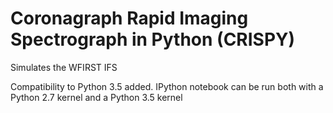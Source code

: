 # Coronagraph Rapid Imaging Spectrograph in Python (CRISPY)
Simulates the WFIRST IFS


Compatibility to Python 3.5 added. IPython notebook can be run both with a Python 2.7 kernel and a Python 3.5 kernel
